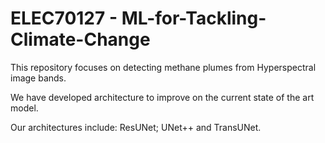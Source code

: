 # ELEC70127 - ML-for-Tackling-Climate-Change

This repository focuses on detecting methane plumes from Hyperspectral image bands. 


We have developed architecture to improve on the current state of the art model. 


Our architectures include: ResUNet; UNet++ and TransUNet. 


